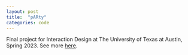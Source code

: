 ```yaml
---
layout: post
title:  "pARty"
categories: code
---
```

Final project for Interaction Design at The University of Texas at Austin, Spring 2023. See more [here]([https://ekmaus19.itch.io/vrzen](https://uxfol.io/home/portfolios/ohhecktech)https://uxfol.io/home/portfolios/ohhecktech).
